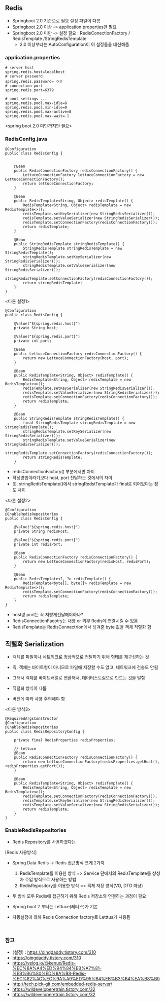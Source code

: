 ## Redis
- Springboot 2.0 기준으로 필요 설정 파일이 다름
- Springboot 2.0 이상 -> application.properties만 필요
- Springboot 2.0 미만 -> 설정 필요 : RedisConectionFactory / RedisTemplate /StringRedisTemplate
  - 2.0 이상부터는 AutoConfiguration이 이 설정들을 대신해줌


### application.properties
```
# server host
spring.redis.host=localhost
# server password
spring.redis.password= ㅇㄹ 
# connection port
spring.redis.port=6379

# pool settings ...
spring.redis.pool.max-idle=8
spring.redis.pool.min-idle=0
spring.redis.pool.max-active=8
spring.redis.pool.max-wait=-1
```

<spring boot 2.0 미만까지만 필요>
### RedisConfig.java
```
@Configuration
public class RedisConfig {


	@Bean    
	public RedisConnectionFactory redisConnectionFactory() {        
		LettuceConnectionFactory lettuceConnectionFactory = new LettuceConnectionFactory();        
		return lettuceConnectionFactory;    
	}     

	@Bean    
	public RedisTemplate<String, Object> redisTemplate() {        
		RedisTemplate<String, Object> redisTemplate = new RedisTemplate<>();
		redisTemplate.setKeySerializer(new StringRedisSerializer());
		redisTemplate.setValueSerializer(new StringRedisSerializer());
		redisTemplate.setConnectionFactory(redisConnectionFactory());
		return redisTemplate;    
	}

	@Bean    
	public StringRedisTemplate stringRedisTemplate() {        
		StringRedisTemplate stringRedisTemplate = new StringRedisTemplate();        	
		stringRedisTemplate.setKeySerializer(new StringRedisSerializer());        
		stringRedisTemplate.setValueSerializer(new StringRedisSerializer());        	
		stringRedisTemplate.setConnectionFactory(redisConnectionFactory());        
		return stringRedisTemplate;    
	}
}

```

<다른 설정1>

```
@Configuration
public class RedisConfig {

    @Value("${spring.redis.host}")
    private String host;

    @Value("${spring.redis.port}")
    private int port;

    @Bean
    public LettuceConnectionFactory redisConnectionFactory() {
        return new LettuceConnectionFactory(host, port);
    }

    @Bean
    public RedisTemplate<String, Object> redisTemplate() {
        RedisTemplate<String, Object> redisTemplate = new RedisTemplate<>();
        redisTemplate.setKeySerializer(new StringRedisSerializer());
        redisTemplate.setValueSerializer(new StringRedisSerializer());
        redisTemplate.setConnectionFactory(redisConnectionFactory());
        return redisTemplate;
    }

    @Bean
    public StringRedisTemplate stringRedisTemplate() {
        final StringRedisTemplate stringRedisTemplate = new StringRedisTemplate();
        stringRedisTemplate.setKeySerializer(new StringRedisSerializer());
        stringRedisTemplate.setValueSerializer(new StringRedisSerializer());
        stringRedisTemplate.setConnectionFactory(redisConnectionFactory());
        return stringRedisTemplate;
    }

```
- redisConnectionFactory() 부분에서만 차이
- 작성방법이라기보다 host, port 전달하는 것에서의 차이
- 또, stringRedisTemplate()에서 stringRedstTemplate가 final로 되어있다는 정도 차이


<다른 설정2>

```
@Configuration
@EnableRedisRepositories
public class RedisConfig {

    @Value("${spring.redis.host}")
    private String redisHost;

    @Value("${spring.redis.port}")
    private int redisPort;

    @Bean
    public RedisConnectionFactory redisConnectionFactory() {
        return new LettuceConnectionFactory(redisHost, redisPort);
    }

    @Bean
    public RedisTemplate<?, ?> redisTemplate() {
        RedisTemplate<byte[], byte[]> redisTemplate = new RedisTemplate<>();
        redisTemplate.setConnectionFactory(redisConnectionFactory());
        return redisTemplate;
    }
}
```

- host랑 port는 꼭 저렇게전달해야하나?
- RedisConnectionFacotry는 내장 or 외부 Redis에 연결시킬 수 있음
- RedisTemplate는 RedisConnectrion에서 넘겨준 byte 값을 객체 직렬화 함


## 직렬화 Serialization
- 객체를 파일이나 네트워크로 정상적으로 전달하기 위해 형태를 재구성하는 것
- 즉, 객체는 바이트형이 아니므로 파일에 저장할 수도 없고, 네트워크에 전송도 안됨
- 그래서 객체를 바이트배열로 변환해서, 데이터스트림으로 만드는 것을 말함


- 직렬화 방식이 다름
- 버전에 따라 사용 주의해야 함


<다른 방식3>
```
@RequiredArgsConstructor
@Configuration
@EnableRedisRepositories
public class RedisRepositoryConfig {

    private final RedisProperties redisProperties;

    // lettuce
    @Bean
    public RedisConnectionFactory redisConnectionFactory() {
        return new LettuceConnectionFactory(redisProperties.getHost(), redisProperties.getPort());
    }

    @Bean
    public RedisTemplate<String, Object> redisTemplate() {
        RedisTemplate<String, Object> redisTemplate = new RedisTemplate<>();
        redisTemplate.setConnectionFactory(redisConnectionFactory());
        redisTemplate.setKeySerializer(new StringRedisSerializer());
        redisTemplate.setValueSerializer(new StringRedisSerializer());
        return redisTemplate;
    }
}
```
### EnableRedisRepositories
- Redis Repository를 사용하겠다는

[Redis 사용방식]
- Spring Data Redis -> Redis 접근방식 크게 2가지
  1) RedisTemplate를 이용한 방식  => Service 단에서의 RedisTemplate를 상성자 주입 방식으로 사용하는 방법
  2) RedisRepository를 이용한 방식  => 객체 저장 방식(VO, DTO 마냥)


- 두 방식 모두 Redis에 접근하기 위해 Redis 저장소와 연결하는 과정이 필요

- Spring boot 2 부터는 Lettuce(레터스)가 기본
- 자동설정에 의해 Redis Connection factory로 Letttus가 사용됨

<br/>

### 참고
- (설정) : https://oingdaddy.tistory.com/310
- https://oingdaddy.tistory.com/310
- https://velog.io/@kenux/Redis-%EC%8A%A4%ED%94%84%EB%A7%81-%EB%B6%80%ED%8A%B8-Redis-%EC%82%AC%EC%9A%A9%ED%95%B4%EB%B3%B4%EA%B8%B0
- http://tech.pick-git.com/embedded-redis-server/
- https://wildeveloperetrain.tistory.com/32
- https://wildeveloperetrain.tistory.com/32
